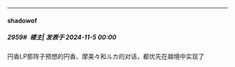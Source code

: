 ﻿
*****

####  shadowof  
##### 2959#         楼主| 发表于 2024-11-5 00:00

円香LP那阵子预想的円香、摩美々和ルカ的对话，都优先在越境中实现了

